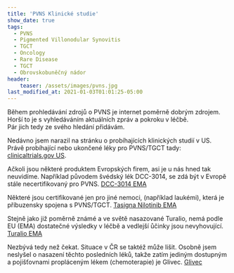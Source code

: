 ```yaml
---
title: 'PVNS Klinické studie'
show_date: true
tags:
  - PVNS
  - Pigmented Villonodular Synovitis
  - TGCT
  - Oncology
  - Rare Disease
  - TGCT
  - Obrovskobuněčný nádor
header:
    teaser: /assets/images/pvns.jpg
last_modified_at: 2021-01-03T01:01:25-05:00
---
```


Během prohledávání zdrojů o PVNS je internet poměrně dobrým zdrojem.
Horší to je s vyhledáváním aktuálních zpráv a pokroku v léčbě.   
Pár jich tedy ze svého hledání přidávám.

Nedávno jsem narazil na stránku o probíhajících klinických studií v US. Právě probíhající nebo ukončené léky pro PVNS/TGCT tady:
[clinicaltrials.gov US](https://clinicaltrials.gov/ct2/results?cond=Tenosynovial+Giant+Cell+Tumors+&term=&cntry=&state=&city=&dist=).

Ačkoli jsou některé produktem Evropských firem, asi je u nás hned tak neuvidíme.
Například původem švédský lék DCC-3014, se zdá být v Evropě stále necertifikovaný pro PVNS.
[DCC-3014 EMA ](https://www.ema.europa.eu/en/medicines/human/orphan-designations/eu3192227)

Některé jsou certifikované jen pro jiné nemoci, (například laukémi), která je příbuzensky spojena s PVNS/TGCT.
[Tasigna Nilotinib EMA](https://www.ema.europa.eu/en/medicines/human/paediatric-investigation-plans/emea-000290-pip01-08-m04)

Stejně jako již poměrně známé a ve světě nasazované Turalio, nemá podle EU (EMA) dostatečné výsledky v léčbě a vedlejší ůčinky jsou nevyhovující.
[Turalio EMA](https://www.ema.europa.eu/en/medicines/human/EPAR/turalio)

Nezbývá tedy než čekat. Situace v ČR se taktéž může lišit. Osobně jsem neslyšel o nasazení těchto posledních léků, takže 
zatím jediným dostupným a pojišťovnami propláceným lékem (chemoterapie) je Glivec. 
[Glivec](https://en.wikipedia.org/wiki/Imatinib)





